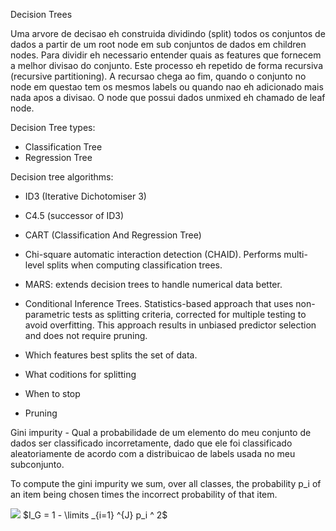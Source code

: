 Decision Trees

Uma arvore de decisao eh construida dividindo (split) todos os conjuntos de dados a partir de um root node em sub conjuntos de dados em children nodes. Para dividir eh necessario entender quais as features que fornecem a melhor divisao do conjunto. Este processo eh repetido de forma recursiva (recursive partitioning). A recursao chega ao fim, quando o conjunto no node em questao tem os mesmos labels ou quando nao eh adicionado mais nada apos a divisao. O node que possui dados unmixed eh chamado de leaf node. 

Decision Tree types:
* Classification Tree
* Regression Tree

Decision tree algorithms:
* ID3 (Iterative Dichotomiser 3)
* C4.5 (successor of ID3)
* CART (Classification And Regression Tree)
* Chi-square automatic interaction detection (CHAID). Performs multi-level splits when computing classification trees.
* MARS: extends decision trees to handle numerical data better.
* Conditional Inference Trees. Statistics-based approach that uses non-parametric tests as splitting criteria, corrected for multiple testing to avoid overfitting. This approach results in unbiased predictor selection and does not require pruning.

* Which features best splits the set of data.
* What coditions for splitting
* When to stop
* Pruning

Gini impurity - Qual a probabilidade de um elemento do meu conjunto de dados ser classificado incorretamente, dado que ele foi classificado aleatoriamente de acordo com a distribuicao de labels usada no meu subconjunto.

To compute the gini impurity we sum, over all classes, the probability p_i of an item being chosen times the incorrect probability of that item.

<img src="https://render.githubusercontent.com/render/math?math=I_G = 1 - \limits _{i=1} ^{J} p_i ^ 2">
$I_G = 1 - \limits _{i=1} ^{J} p_i ^ 2$